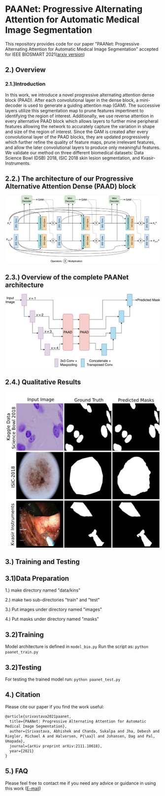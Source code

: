 # PAANet: Progressive Alternating Attention for Automatic Medical Image Segmentation
This repository provides code for our paper "PAANet: Progressive Alternating Attention for Automatic Medical Image Segmentation" accepted for IEEE BIOSMART 2021([arxiv version](https://arxiv.org/abs/2111.10618))  
## 2.) Overview
### 2.1.)Introduction

In this work, we introduce a novel progressive alternating attention dense block (PAAD). After each convolutional layer in the dense block, a mini-decoder is used to generate a guiding attention map (GAM). The successive layers utilize this segmentation map to prune features impertinent to identifying the region of interest. Additionally, we use reverse attention in every alternative PAAD block which allows layers to further mine peripheral features allowing the network to accurately capture the variation in shape and size of the region of interest. Since the GAM is created after every convolutional layer of the PAAD blocks, they are updated progressively which further refine the quality of feature maps, prune irrelevant features, and allow the later convolutional layers to produce only meaningful features. We validate our method on three different biomedical datasets: Data Science Bowl (DSB) 2018, ISIC 2018 skin lesion segmentation, and Kvasir-Instruments.


## 2.2.) The architecture of our Progressive Alternative Attention Dense (PAAD) block
![](PAA-Net.jpeg)

## 2.3.) Overview of the complete PAANet architecture
![](PAA-Net-Full.jpeg)

## 2.4.) Qualitative Results
![](quantitative_PAA.jpeg)

## 3.) Training and Testing
## 3.1)Data Preparation
1.) make directory named "data/kins"

2.) make two sub-directories "train" and "test"

3.) Put images under directory named "images"

4.) Put masks under directory named "masks"

## 3.2)Training
Model architecture is defined in `model_bio.py`
Run the script as:
`python paanet_train.py`

## 3.2)Testing
For testing the trained model run:
`python paanet_test.py`

## 4.) Citation
Please cite our paper if you find the work useful:

```
@article{srivastava2021paanet,
  title={PAANet: Progressive Alternating Attention for Automatic Medical Image Segmentation},
  author={Srivastava, Abhishek and Chanda, Sukalpa and Jha, Debesh and Riegler, Michael A and Halvorsen, P{\aa}l and Johansen, Dag and Pal, Umapada},
  journal={arXiv preprint arXiv:2111.10618},
  year={2021}
}

```
## 5.) FAQ
Please feel free to contact me if you need any advice or guidance in using this work ([E-mail](abhisheksrivastava2397@gmail.com)) 
